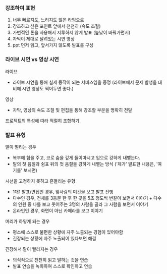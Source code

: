 ### 강조하여 표현

1. 너무 빠르지도, 느리지도 않은 라임으로
2. 강조하고 싶은 포인트 앞에서 천천히 (속도 조절)
3. 가변적인 톤을 사용해서 지루하지 않게 발표 (높낮이 바꿔가면서)
4. 자막이 제대로 달려있는 시연 영상
5. ppt 먼저 읽고, 앞서가지 않도록 발표를 구성



### 라이브 시연 vs 영상 시연

라이브

- 라이브 시연을 통해 실제 동작이 되는 서비스임을 증명 (라이브에서 문제 발생을 대비해 시연 영상도 찍어두면 좋다.)

영상 

- 자막, 영상의 속도 조절 및 편집을 통해 강조할 부분을 명확히 전달



프로젝트의 특성에 따라 적절히 조합하기.





### 발표 유형

말이 떨리는 경우

- 복부에 힘을 주고, 코로 숨을 깊게 들이마시고 입으로 강하게 내뱉는다.
- 말의 첫 음절과 쉼표 뒤의 첫 음절을 강하게 내뱉는 방식 ('제가' 발표한 내용은, '여기를' 보시면)

시선을 고정하지 못하고 흔들리는 유형

- 1대1 발표/면접인 경우, 앞사람의 미간을 보고 발표 진행
- 다수인 경우, 전체를 3등분 한 후 한 곳을 5초 정도씩 번갈아 보면서 이야기 + 다수의 인원 중 나를 보고 웃어주는 3명의 사람을 골라 그 사람을 보면서 이야기
- 온라인인 경우, 화면이 아닌 카메라를 보고 이야기

머리가 하얗게 되는 경우

- 평소에 스스로 불편한 상황에 자주 노출되는 경험이 있어야함
- 긴장되는 상황에 자주 노출되어 있다보면 해결

긴장해서 말이 빨라지는 경우

- 의식적으로 천천히 읽고 말하는 것을 연습
- 발표 연습을 녹화하여 스스로 확인하고 연습



